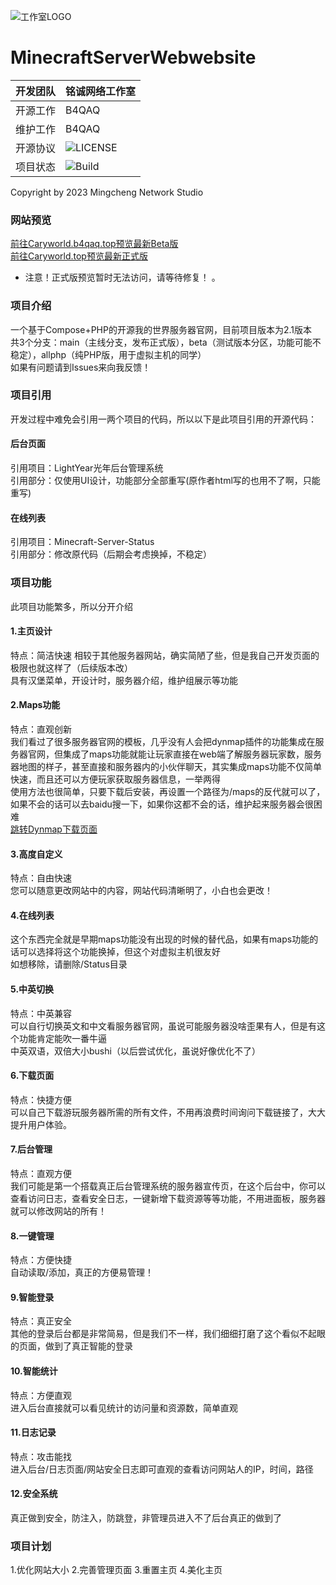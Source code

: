 ![工作室LOGO](https://caryworld.b4qaq.top/admin/images/logo2.png) 
# MinecraftServerWebwebsite

|开发团队|铭诚网络工作室
|---|---
|开源工作|B4QAQ
|维护工作|B4QAQ
|开源协议|![LICENSE](https://img.shields.io/badge/License-GPLV3-green)
|项目状态|![Build](https://img.shields.io/badge/Bulid-passing-green)

Copyright by 2023 Mingcheng Network Studio  

### 网站预览
[前往Caryworld.b4qaq.top预览最新Beta版](https://caryworld.b4qaq.top)   
[前往Caryworld.top预览最新正式版](https://caryworld.top)   

- 注意！正式版预览暂时无法访问，请等待修复！ 。
   
### 项目介绍
一个基于Compose+PHP的开源我的世界服务器官网，目前项目版本为2.1版本  
共3个分支：main（主线分支，发布正式版），beta（测试版本分区，功能可能不稳定），allphp（纯PHP版，用于虚拟主机的同学）  
如果有问题请到Issues来向我反馈！  
### 项目引用
开发过程中难免会引用一两个项目的代码，所以以下是此项目引用的开源代码：
#### 后台页面
引用项目：LightYear光年后台管理系统  
引用部分：仅使用UI设计，功能部分全部重写(原作者html写的也用不了啊，只能重写)  
#### 在线列表
引用项目：Minecraft-Server-Status  
引用部分：修改原代码（后期会考虑换掉，不稳定）  
### 项目功能
此项目功能繁多，所以分开介绍  
#### 1.主页设计
特点：简洁快速
相较于其他服务器网站，确实简陋了些，但是我自己开发页面的极限也就这样了（后续版本改）  
具有汉堡菜单，开设计时，服务器介绍，维护组展示等功能  
#### 2.Maps功能
特点：直观创新  
我们看过了很多服务器官网的模板，几乎没有人会把dynmap插件的功能集成在服务器官网，但集成了maps功能就能让玩家直接在web端了解服务器玩家数，服务器地图的样子，甚至直接和服务器内的小伙伴聊天，其实集成maps功能不仅简单快速，而且还可以方便玩家获取服务器信息，一举两得  
使用方法也很简单，只要下载后安装，再设置一个路径为/maps的反代就可以了，如果不会的话可以去baidu搜一下，如果你这都不会的话，维护起来服务器会很困难  
[跳转Dynmap下载页面](https://www.spigotmc.org/resources/dynmap%C2%AE.274/)
#### 3.高度自定义
特点：自由快速  
您可以随意更改网站中的内容，网站代码清晰明了，小白也会更改！  
#### 4.在线列表
这个东西完全就是早期maps功能没有出现的时候的替代品，如果有maps功能的话可以选择将这个功能换掉，但这个对虚拟主机很友好  
如想移除，请删除/Status目录  
#### 5.中英切换
特点：中英兼容  
可以自行切换英文和中文看服务器官网，虽说可能服务器没啥歪果有人，但是有这个功能肯定能吹一番牛逼  
中英双语，双倍大小bushi（以后尝试优化，虽说好像优化不了）  
#### 6.下载页面
特点：快捷方便  
可以自己下载游玩服务器所需的所有文件，不用再浪费时间询问下载链接了，大大提升用户体验。  
#### 7.后台管理
特点：直观方便  
我们可能是第一个搭载真正后台管理系统的服务器宣传页，在这个后台中，你可以查看访问日志，查看安全日志，一键新增下载资源等等功能，不用进面板，服务器就可以修改网站的所有！  
#### 8.一键管理
特点：方便快捷  
自动读取/添加，真正的方便易管理！  
#### 9.智能登录
特点：真正安全  
其他的登录后台都是非常简易，但是我们不一样，我们细细打磨了这个看似不起眼的页面，做到了真正智能的登录  
#### 10.智能统计
特点：方便直观  
进入后台直接就可以看见统计的访问量和资源数，简单直观  
#### 11.日志记录
特点：攻击能找  
进入后台/日志页面/网站安全日志即可直观的查看访问网站人的IP，时间，路径  
#### 12.安全系统
真正做到安全，防注入，防跳登，非管理员进入不了后台真正的做到了  
### 项目计划
1.优化网站大小
2.完善管理页面
3.重置主页
4.美化主页